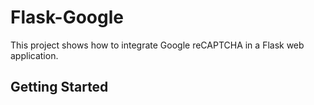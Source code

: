 # Flask-Google  
This project shows how to integrate Google reCAPTCHA in a Flask web application. 

## Getting Started
